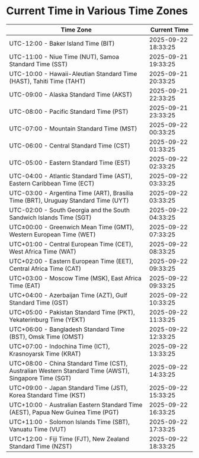 # Current Time in Various Time Zones

| Time Zone | Current Time |
|-----------|--------------|
| UTC-12:00 - Baker Island Time (BIT) | 2025-09-22 18:33:25 |
| UTC-11:00 - Niue Time (NUT), Samoa Standard Time (SST) | 2025-09-21 19:33:25 |
| UTC-10:00 - Hawaii-Aleutian Standard Time (HAST), Tahiti Time (TAHT) | 2025-09-21 20:33:25 |
| UTC-09:00 - Alaska Standard Time (AKST) | 2025-09-21 22:33:25 |
| UTC-08:00 - Pacific Standard Time (PST) | 2025-09-21 23:33:25 |
| UTC-07:00 - Mountain Standard Time (MST) | 2025-09-22 00:33:25 |
| UTC-06:00 - Central Standard Time (CST) | 2025-09-22 01:33:25 |
| UTC-05:00 - Eastern Standard Time (EST) | 2025-09-22 02:33:25 |
| UTC-04:00 - Atlantic Standard Time (AST), Eastern Caribbean Time (ECT) | 2025-09-22 03:33:25 |
| UTC-03:00 - Argentina Time (ART), Brasília Time (BRT), Uruguay Standard Time (UYT) | 2025-09-22 03:33:25 |
| UTC-02:00 - South Georgia and the South Sandwich Islands Time (SGT) | 2025-09-22 04:33:25 |
| UTC±00:00 - Greenwich Mean Time (GMT), Western European Time (WET) | 2025-09-22 07:33:25 |
| UTC+01:00 - Central European Time (CET), West Africa Time (WAT) | 2025-09-22 08:33:25 |
| UTC+02:00 - Eastern European Time (EET), Central Africa Time (CAT) | 2025-09-22 09:33:25 |
| UTC+03:00 - Moscow Time (MSK), East Africa Time (EAT) | 2025-09-22 09:33:25 |
| UTC+04:00 - Azerbaijan Time (AZT), Gulf Standard Time (GST) | 2025-09-22 10:33:25 |
| UTC+05:00 - Pakistan Standard Time (PKT), Yekaterinburg Time (YEKT) | 2025-09-22 11:33:25 |
| UTC+06:00 - Bangladesh Standard Time (BST), Omsk Time (OMST) | 2025-09-22 12:33:25 |
| UTC+07:00 - Indochina Time (ICT), Krasnoyarsk Time (KRAT) | 2025-09-22 13:33:25 |
| UTC+08:00 - China Standard Time (CST), Australian Western Standard Time (AWST), Singapore Time (SGT) | 2025-09-22 14:33:25 |
| UTC+09:00 - Japan Standard Time (JST), Korea Standard Time (KST) | 2025-09-22 15:33:25 |
| UTC+10:00 - Australian Eastern Standard Time (AEST), Papua New Guinea Time (PGT) | 2025-09-22 16:33:25 |
| UTC+11:00 - Solomon Islands Time (SBT), Vanuatu Time (VUT) | 2025-09-22 17:33:25 |
| UTC+12:00 - Fiji Time (FJT), New Zealand Standard Time (NZST) | 2025-09-22 18:33:25 |
